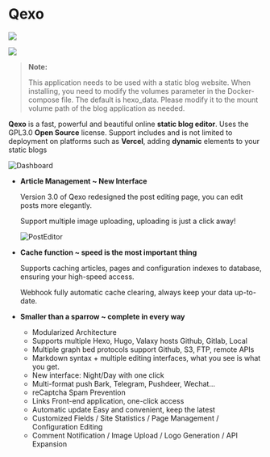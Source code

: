 # Qexo

![](https://s2.loli.net/2024/07/19/r1XJPHnYANKbcRl.png)

![](https://img.shields.io/badge/Copyright-arch3rPro-ff9800?style=flat&logo=github&logoColor=white)

> **Note:**
> 
>This application needs to be used with a static blog website. When installing, you need to modify the volumes parameter in the Docker-compose file. The default is hexo_data. Please modify it to the mount volume path of the blog application as needed.

**Qexo** is a fast, powerful and beautiful online **static blog editor**. Uses the GPL3.0 **Open Source** license. Support includes and is not limited to deployment on platforms such as **Vercel**, adding **dynamic** elements to your static blogs

![Dashboard](https://s2.loli.net/2024/07/19/r1XJPHnYANKbcRl.png)

- **Article Management ~ New Interface**

  Version 3.0 of Qexo redesigned the post editing page, you can edit posts more elegantly.

  Support multiple image uploading, uploading is just a click away!

  ![PostEditor](https://s2.loli.net/2024/07/19/q3LlJutFDCvpbMh.png)

- **Cache function ~ speed is the most important thing**

  Supports caching articles, pages and configuration indexes to database, ensuring your high-speed access.

  Webhook fully automatic cache clearing, always keep your data up-to-date.

- **Smaller than a sparrow ~ complete in every way**

  - Modularized Architecture
  - Supports multiple Hexo, Hugo, Valaxy hosts Github, Gitlab, Local
  - Multiple graph bed protocols support Github, S3, FTP, remote APIs
  - Markdown syntax + multiple editing interfaces, what you see is what you get.
  - New interface: Night/Day with one click
  - Multi-format push Bark, Telegram, Pushdeer, Wechat...
  - reCaptcha Spam Prevention
  - Links Front-end application, one-click access
  - Automatic update Easy and convenient, keep the latest
  - Customized Fields / Site Statistics / Page Management / Configuration Editing
  - Comment Notification / Image Upload / Logo Generation / API Expansion
